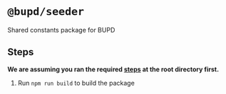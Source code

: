 # `@bupd/seeder`

Shared constants package for BUPD

## Steps

**We are assuming you ran the required [steps](../../readme.md#steps) at the root directory first.**

1. Run `npm run build` to build the package
